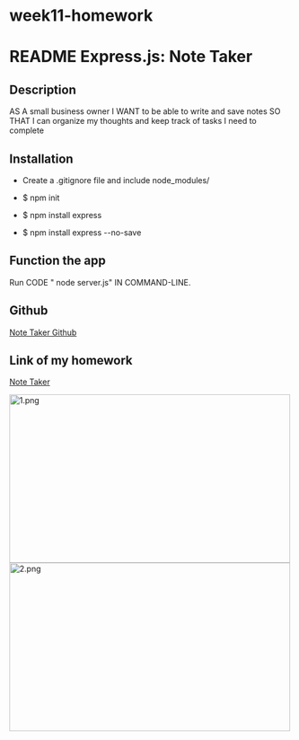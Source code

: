 # week11-homework

# README Express.js: Note Taker

## Description

AS A small business owner
I WANT to be able to write and save notes
SO THAT I can organize my thoughts and keep track of tasks I need to complete


 ## Installation

* Create a .gitignore file and include node_modules/ 

* $ npm init

* $ npm install express

* $ npm install express --no-save


 ## Function the app

  Run CODE " node server.js" IN COMMAND-LINE.
 

## Github

[Note Taker Github](https://github.com/elsa5152/week11-homework.git)



## Link of my homework

[Note Taker](https://elsa5152.github.io/week11-homework/)

<image src="image/1.png" alt="1.png" width="500" height="300">
<image src="image/2.png" alt="2.png" width="500" height="300">